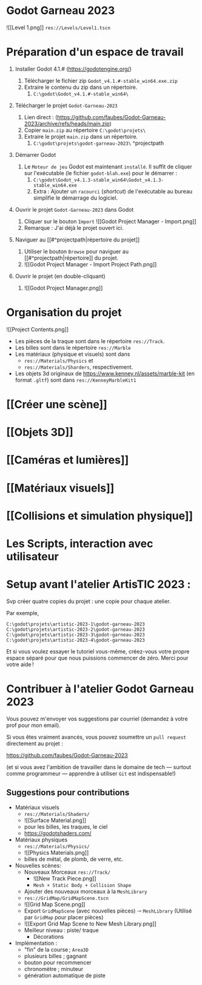 Godot Garneau 2023
=====
![[Level 1.png]]
`res://Levels/Level1.tscn`

Préparation d'un espace de travail
====

1. Installer Godot 4.1.# (https://godotengine.org/)
	1. Télécharger le fichier zip `Godot_v4.1.#-stable_win64.exe.zip`
	2. Extraire le contenu du zip dans un répertoire.
		1. `C:\godot\Godot_v4.1.#-stable_win64\`

2. Télécharger le projet `Godot-Garneau-2023`
	1. Lien direct : (https://github.com/faubes/Godot-Garneau-2023/archive/refs/heads/main.zip)
	2. Copier `main.zip` au répertoire `C:\godot\projets\`
	3. Extraire le projet `main.zip` dans un répertoire.
		1. `C:\godot\projets\godot-garneau-2023\` ^projectpath

3. Démarrer Godot
	1. Le `Moteur de jeu` Godot est maintenant `installé`. Il suffit de cliquer sur l'exécutable (le fichier `godot-blah.exe`) pour le démarrer :
		1. `C:\godot\Godot_v4.1.3-stable_win64\Godot_v4.1.3-stable_win64.exe`
		2. Extra : Ajouter un `racourci` (_shortcut_) de l'exécutable au bureau simplifie le démarrage du logiciel.

4. Ouvrir le projet `Godot-Garneau-2023` dans Godot
	1. Cliquer sur le bouton `Import` ![[Godot Project Manager - Import.png]]
	2. Remarque : J'ai déjà le projet ouvert ici.
5. Naviguer au [[#^projectpath|répertoire du projet]]
	1. Utiliser le bouton `Browse` pour naviguer au [[#^projectpath|répertoire]] du projet.
	2. ![[Godot Project Manager - Import Project Path.png]]
6. Ouvrir le projet (en double-cliquant) 
	1. ![[Godot Project Manager.png]]


Organisation du projet
========
![[Project Contents.png]]

- Les pièces de la traque sont dans le répertoire `res://Track`.  
- Les billes sont dans le répertoire `res://Marble`
- Les matériaux (physique et visuels) sont dans 
	- `res://Materials/Physics` et 
	- `res://Materials/Sharders`, respectivement.
- Les objets 3d originaux de https://www.kenney.nl/assets/marble-kit (en format `.gltf`) sont dans `res://KenneyMarbleKit1`

[[Créer une scène]]
========

[[Objets 3D]]
==========

[[Caméras et lumières]]
==========

[[Matériaux visuels]]
===========

[[Collisions et simulation physique]]
===========

Les Scripts, interaction avec utilisateur
===========

Setup avant l'atelier ArtisTIC 2023 : 
==========
Svp créer quatre copies du projet : une copie pour chaque atelier. 

Par exemple,

`C:\godot\projets\artistic-2023-1\godot-garneau-2023`
`C:\godot\projets\artistic-2023-2\godot-garneau-2023`
`C:\godot\projets\artistic-2023-3\godot-garneau-2023`
`C:\godot\projets\artistic-2023-4\godot-garneau-2023`

Et si vous voulez essayer le tutoriel vous-même, créez-vous votre propre espace séparé pour que nous puissions commencer de zéro. Merci pour votre aide !

Contribuer à l'atelier Godot Garneau 2023
===========

Vous pouvez m'envoyer vos suggestions par courriel (demandez à votre prof pour mon email).

Si vous êtes vraiment avancés, vous pouvez soumettre un `pull request` directement au projet :

https://github.com/faubes/Godot-Garneau-2023 

(et si vous avez l'ambition de travailler dans le domaine de tech — surtout comme programmeur — apprendre à utiliser `Git` est indispensable!)

Suggestions pour contributions
------------------

- Matériaux visuels
	- `res://Materials/Shaders/` 
	- ![[Surface Material.png]]
	- pour les billes, les traques, le ciel
	- https://godotshaders.com/
- Matériaux physiques 
	- `res://Materials/Physics/`
	- ![[Physics Materials.png]]
	- billes de métal, de plomb, de verre, etc.
- Nouvelles scènes:
	- Nouveaux Morceaux  `res://Track/`
		- ![[New Track Piece.png]]
		- `Mesh + Static Body + Collision Shape`
	- Ajouter des nouveaux morceaux à la `MeshLibrary`
	- `res://GridMap/GridMapScene.tscn`
	- ![[Grid Map Scene.png]]
	- Export `GridMapScene` (avec nouvelles pièces) ⇾ `MeshLibrary` (Utilisé par `GridMap` pour placer pièces)
	- ![[Export Grid Map Scene to New Mesh Library.png]]
	- Meilleur niveau : piste/ traque
		- Décorations
- Implémentation :
	- "fin" de la course ; `Area3D`
	- plusieurs billes ; gagnant
	- bouton pour recommencer
	- chronomètre ; minuteur
	- génération automatique de piste